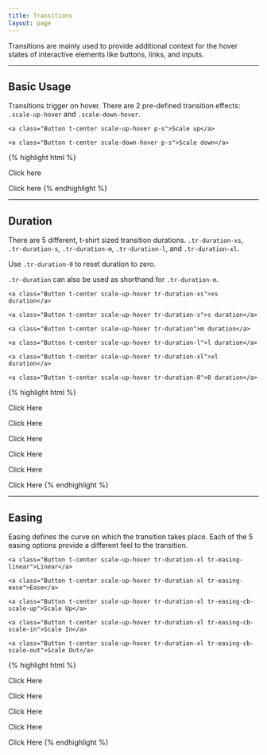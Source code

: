 ```yaml
---
title: Transitions
layout: page
---
```


<p class="bg-white">
  <p class="t-l">
    Transitions are mainly used to provide additional context for the hover states of interactive elements like buttons, links, and inputs.
  </p>
</p>

<hr />

<section class="animations p-bottom-larger">

  <H2>Basic Usage</h2>

  <p>
    Transitions trigger on hover. There are 2 pre-defined transition effects: <code>.scale-up-hover</code> and <code>.scale-down-hover</code>.
  </p>

  <div class="container u-clearfix bg-lighter-grey p-s">

    <a class="Button t-center scale-up-hover p-s">Scale up</a>

    <a class="Button t-center scale-down-hover p-s">Scale down</a>

  </div>

  {% highlight html %}
  <!-- Transition: scale up -->
  <a class="scale-up-hover">Click here</a>

  <!-- Transition: scale down -->
  <a class="scale-down-hover">Click here</a>
  {% endhighlight %}

</section>

<hr />

<section class="animations-duration p-bottom-larger">

  <H2>Duration</h2>

  <p>
    There are 5 different, t-shirt sized transition durations. <code>.tr-duration-xs</code>, <code>.tr-duration-s</code>, <code>.tr-duration-m</code>, <code>.tr-duration-l</code>, and <code>.tr-duration-xl</code>.
  </p>
  <p>
    Use <code>.tr-duration-0</code> to reset duration to zero.
  </p>
  <p>
    <code>.tr-duration</code> can also be used as shorthand for <code>.tr-duration-m</code>.
  </p>

  <div class="container u-clearfix bg-lighter-grey p-s">

    <a class="Button t-center scale-up-hover tr-duration-xs">xs duration</a>

    <a class="Button t-center scale-up-hover tr-duration-s">s duration</a>

    <a class="Button t-center scale-up-hover tr-duration">m duration</a>

  </div>

  <div class="container u-clearfix bg-lighter-grey p-s">

    <a class="Button t-center scale-up-hover tr-duration-l">l duration</a>

    <a class="Button t-center scale-up-hover tr-duration-xl">xl duration</a>

    <a class="Button t-center scale-up-hover tr-duration-0">0 duration</a>

  </div>

  {% highlight html %}
  <!-- Transition duration: xs -->
  <a class="Button scale-up-hover tr-duration-xs">Click Here</a>

  <!-- Transition duration: s -->
  <a class="Button scale-up-hover tr-duration-s">Click Here</a>

  <!-- Transition duration: m -->
  <a class="Button scale-up-hover tr-duration-m">Click Here</a>

  <!-- Transition duration: l -->
  <a class="Button scale-up-hover tr-duration-l">Click Here</a>

  <!-- Transition duration: xl -->
  <a class="Button scale-up-hover tr-duration-xl">Click Here</a>

  <!-- No transition duration -->
  <a class="Button scale-up-hover tr-duration-0">Click Here</a>
  {% endhighlight %}

</section>

<hr />

<section class="animations-easing">

  <h2>Easing</h2>

  <p>
    Easing defines the curve on which the transition takes place. Each of the 5 easing options provide a different feel to the transition.
  </p>

  <div class="container u-clearfix bg-lighter-grey p-s">

    <a class="Button t-center scale-up-hover tr-duration-xl tr-easing-linear">Linear</a>

    <a class="Button t-center scale-up-hover tr-duration-xl tr-easing-ease">Ease</a>

    <a class="Button t-center scale-up-hover tr-duration-xl tr-easing-cb-scale-up">Scale Up</a>

  </div>

  <div class="container u-clearfix bg-lighter-grey p-s">

    <a class="Button t-center scale-up-hover tr-duration-xl tr-easing-cb-scale-in">Scale In</a>

    <a class="Button t-center scale-up-hover tr-duration-xl tr-easing-cb-scale-out">Scale Out</a>

  </div>

  {% highlight html %}
  <!-- Transition easing: linear -->
  <a class="Button scale-up-hover tr-easing-linear">Click Here</a>

  <!-- Transition easing: ease -->
  <a class="Button scale-up-hover tr-easing-ease">Click Here</a>

  <!-- Transition easing: cubic bezier scale-up -->
  <a class="Button scale-up-hover tr-easing-cb-scale-up">Click Here</a>

  <!-- Transition easing: cubic bezier scale-in -->
  <a class="Button scale-up-hover tr-easing-cb-scale-in">Click Here</a>

  <!-- Transition easing: cubic bezier scale-out -->
  <a class="Button scale-up-hover tr-easing-cb-scale-out">Click Here</a>
  {% endhighlight %}

</section>

<script src="http://code.jquery.com/jquery-2.2.4.min.js"></script>
<script src="{{site.baseurl}}/assets/js/scripts.js"></script>
